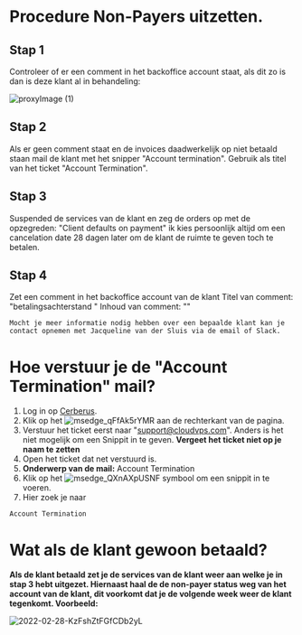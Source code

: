 <h1> Procedure Non-Payers uitzetten. </h1>

<h2> Stap 1 </h2>
Controleer of er een comment in het backoffice account staat, als dit zo is dan is deze klant al in behandeling:


![proxyImage (1)](https://user-images.githubusercontent.com/101794760/159261592-b3efab49-d4d2-4591-b242-2cd8f3739eee.png)



<h2> Stap 2 </h2>
Als er geen comment staat en de invoices daadwerkelijk op niet betaald staan mail de klant met het snipper "Account termination".
Gebruik als titel van het ticket "Account Termination".

<h2> Stap 3 </h2>
Suspended de services van de klant en zeg de orders op met de opzegreden: "Client defaults on payment" ik kies persoonlijk altijd om een cancelation date 28 dagen later om de klant de ruimte te geven toch te betalen.

<h2> Stap 4 </h2>
Zet een comment in het backoffice account van de klant
Titel van comment: "betalingsachterstand "
Inhoud van comment: "<ticketnummer/cerberus linkje>"

```
Mocht je meer informatie nodig hebben over een bepaalde klant kan je contact opnemen met Jacqueline van der Sluis via de email of Slack.
```

<h1> Hoe verstuur je de "Account Termination" mail? </h1>

1. Log in op [Cerberus](https://cerberus.office.xl-is.net).
2. Klik op het ![msedge_qFfAk5rYMR](https://user-images.githubusercontent.com/101794760/159262504-9fb906bb-4eb6-4c6f-b348-ac010daf65ea.jpg) aan de rechterkant van de pagina.
3. Verstuur het ticket eerst naar "support@cloudvps.com". Anders is het niet mogelijk om een Snippit in te geven. **Vergeet het ticket niet op je naam te zetten**
4. Open het ticket dat net verstuurd is.
5. **Onderwerp van de mail:** Account Termination
6. Klik op het   ![msedge_QXnAXpUSNF](https://user-images.githubusercontent.com/101794760/159262996-59cc41bd-b020-4620-abe5-112a4d43ee14.jpg) symbool om een snippit in te voeren.
7. Hier zoek je naar  
```
Account Termination
```


 


<h1> Wat als de klant gewoon betaald? </h1>

**Als de klant betaald zet je de services van de klant weer aan welke je in stap 3 hebt uitgezet.
Hiernaast haal de de non-payer status weg van het account van de klant, dit voorkomt dat je de volgende week weer de klant tegenkomt.
Voorbeeld:**

![2022-02-28-KzFshZtFGfCDb2yL](https://user-images.githubusercontent.com/101794760/159261675-dac8d353-f17e-4432-9b2a-0d1f095763a1.gif)
